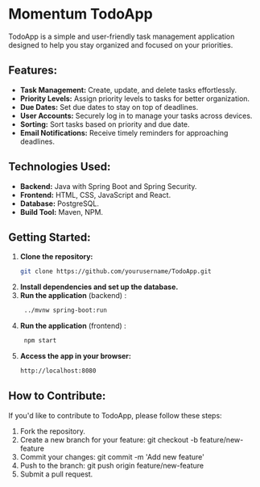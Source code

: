 # Momentum TodoApp
TodoApp is a simple and user-friendly task management application designed to help you stay organized and focused on your priorities.

## Features:
- **Task Management:** Create, update, and delete tasks effortlessly.
- **Priority Levels:** Assign priority levels to tasks for better organization.
- **Due Dates:** Set due dates to stay on top of deadlines.
- **User Accounts:** Securely log in to manage your tasks across devices.
- **Sorting:** Sort tasks based on priority and due date.
- **Email Notifications:** Receive timely reminders for approaching deadlines.

## Technologies Used:

- **Backend:** Java with Spring Boot and Spring Security.
- **Frontend:** HTML, CSS, JavaScript and React.
- **Database:** PostgreSQL.
- **Build Tool:** Maven, NPM.

## Getting Started:

1. **Clone the repository:**
   ```sh
   git clone https://github.com/yourusername/TodoApp.git
2. **Install dependencies and set up the database.**
3. **Run the application**  (backend) :
    ```sh
     ../mvnw spring-boot:run

4. **Run the application**  (frontend) :
    ```sh
     npm start

5. **Access the app in your browser:**
   ```sh
   http://localhost:8080

## How to Contribute:
If you'd like to contribute to TodoApp, please follow these steps:

1. Fork the repository.
2. Create a new branch for your feature: git checkout -b feature/new-feature
3. Commit your changes: git commit -m 'Add new feature'
4. Push to the branch: git push origin feature/new-feature
5. Submit a pull request.

